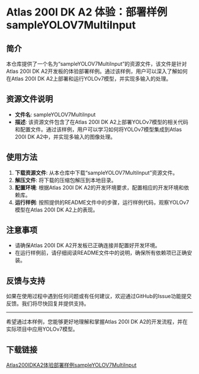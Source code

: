 # Atlas 200I DK A2 体验：部署样例 sampleYOLOV7MultiInput

## 简介

本仓库提供了一个名为“sampleYOLOV7MultiInput”的资源文件，该文件是针对Atlas 200I DK A2开发板的体验部署样例。通过该样例，用户可以深入了解如何在Atlas 200I DK A2上部署和运行YOLOv7模型，并实现多输入的处理。

## 资源文件说明

- **文件名**: sampleYOLOV7MultiInput
- **描述**: 该资源文件包含了在Atlas 200I DK A2上部署YOLOv7模型的相关代码和配置文件。通过该样例，用户可以学习如何将YOLOv7模型集成到Atlas 200I DK A2中，并实现多输入的图像处理。

## 使用方法

1. **下载资源文件**: 从本仓库中下载“sampleYOLOV7MultiInput”资源文件。
2. **解压文件**: 将下载的压缩包解压到本地目录。
3. **配置环境**: 根据Atlas 200I DK A2的开发环境要求，配置相应的开发环境和依赖库。
4. **运行样例**: 按照提供的README文件中的步骤，运行样例代码，观察YOLOv7模型在Atlas 200I DK A2上的表现。

## 注意事项

- 请确保Atlas 200I DK A2开发板已正确连接并配置好开发环境。
- 在运行样例前，请仔细阅读README文件中的说明，确保所有依赖项已正确安装。

## 反馈与支持

如果在使用过程中遇到任何问题或有任何建议，欢迎通过GitHub的Issue功能提交反馈。我们将尽快回复并提供支持。

---

希望通过本样例，您能够更好地理解和掌握Atlas 200I DK A2的开发流程，并在实际项目中应用YOLOv7模型。

## 下载链接

[Atlas200IDKA2体验部署样例sampleYOLOV7MultiInput](https://pan.quark.cn/s/9d1cf0d6b18a)